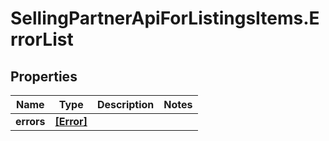 # SellingPartnerApiForListingsItems.ErrorList

## Properties

Name | Type | Description | Notes
------------ | ------------- | ------------- | -------------
**errors** | [**[Error]**](Error.md) |  | 


